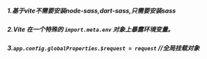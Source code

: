##### 1.基于vite不需要安装node-sass,dart-sass,只需要安装sass

##### 2.Vite 在一个特殊的 **`import.meta.env`** 对象上暴露环境变量。

##### 3.`app.config.globalProperties.$request = request` *//全局挂载对象*

